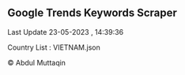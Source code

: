 

## Google Trends Keywords Scraper 
 
Last Update 23-05-2023 , 14:39:36

Country List :
VIETNAM.json



© Abdul Muttaqin 
